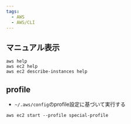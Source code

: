 ```yaml
---
tags:
  - AWS
  - AWS/CLI
---
```

## マニュアル表示
```shell
aws help
aws ec2 help
aws ec2 describe-instances help
```
## profile
- `~/.aws/config`のprofile設定に基づいて実行する
```shell
aws ec2 start --profile special-profile
```

